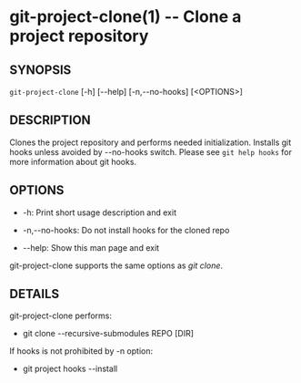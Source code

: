 git-project-clone(1) -- Clone a project repository
==================================================

## SYNOPSIS

`git-project-clone` [-h] [--help] [-n,--no-hooks] [&lt;OPTIONS&gt;]

## DESCRIPTION

Clones the project repository and performs needed initialization.
Installs git hooks unless avoided by --no-hooks switch.
Please see `git help hooks` for more information about git hooks.

## OPTIONS

  * -h:
    Print short usage description and exit

  * -n,--no-hooks:
    Do not install hooks for the cloned repo

  * --help:
    Show this man page and exit

  git-project-clone supports the same options as _git clone_.

## DETAILS

git-project-clone performs:

  * git clone --recursive-submodules REPO [DIR]

  If hooks is not prohibited by -n option:

  * git project hooks --install
